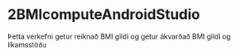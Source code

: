 # 2BMIcomputeAndroidStudio
Þetta verkefni getur reiknað BMI gildi og getur ákvarðað BMI gildi og líkamsstöðu
